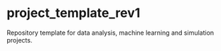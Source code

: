 # project_template_rev1
Repository template for data analysis, machine learning and simulation projects.
